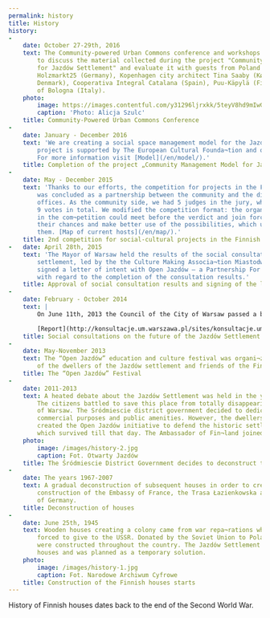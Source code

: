 ```yaml
---
permalink: history
title: History
history:
-
    date: October 27-29th, 2016
    text: The Community-powered Urban Commons conference and workshops gave an opportunity
        to discuss the material collected during the project "Community Management Model
        for Jazdów Settlement" and evaluate it with guests from Poland and abroad, eg.
        Holzmarkt25 (Germany), Kopenhagen city architect Tina Saaby (Københavns Kommune,
        Denmark), Cooperativa Integral Catalana (Spain), Puu-Käpylä (Finland), Municipality
        of Bologna (Italy).
    photo:
        image: https://images.contentful.com/y31296ljrxkk/5teyV8hd9mIwGygO0Esggw/07f63d3c273d116106992afcfc0c7a62/konf_jazdow_153.jpg
        caption: 'Photo: Alicja Szulc'
    title: Community-Powered Urban Commons Conference
-
    date: January - December 2016
    text: 'We are creating a social space management model for the Jazdów area. The
        project is supported by The European Cultural Founda¬tion and other partners.
        For more information visit [Model](/en/model/).'
    title: Completion of the project „Community Management Model for Jazdów Settlement”
-   
    date: May - December 2015
    text: 'Thanks to our efforts, the competition for projects in the Finnish houses
        was concluded as a partnership between the community and the district and city
        offices. As the community side, we had 5 judges in the jury, who had 4 out of
        9 votes in total. We modified the competition format: the organizations who applied
        in the com¬petition could meet before the verdict and join forces to enhan¬ce
        their chances and make better use of the possibilities, which using a house gave
        them. [Map of current hosts](/en/map/).'
    title: 2nd competition for social-cultural projects in the Finnish houses
-   date: April 28th, 2015
    text: 'The Mayor of Warsaw held the results of the social consultations of the Jazdów
        settlement, led by the the Culture Making Associa¬tion Miastodwa, as binding and
        signed a letter of intent with Open Jazdów – a Partnership For The Jazdów Settlement
        with regard to the completion of the consultation results.'
    title: Approval of social consultation results and signing of the letter of intent
-
    date: February - October 2014
    text: |
        On June 11th, 2013 the Council of the City of Warsaw passed a bill according to which social consultations may be held at the request of the citizens of Warsaw signed by at least 1,000 people. Already in September that year, the Association of the Dwellers of the Finnish Houses in Jazdów made use of that opportunity and, with the help of Open Jazdów, issued a request for social consultations with regard to the settlement area signed by more than 2,000 people. The Town Hall accepted that request and started the social con¬sultation process aimed at creating a social concept of the space plan for the Jazdów settlement.

        [Report](http://konsultacje.um.warszawa.pl/sites/konsultacje.um.warszawa.pl/files/raport_konsultacje_osiedle_jazdow.pdf)
    title: Social consultations on the future of the Jazdów Settlement
-
    date: May-November 2013
    text: The “Open Jazdów” education and culture festival was organi¬zed as an initiative
        of the dwellers of the Jazdów settlement and friends of the Finnish houses.
    title: The “Open Jazdów” Festival
-
    date: 2011-2013
    text: A heated debate about the Jazdów Settlement was held in the years 2011- 2013.
        The citizens battled to save this place from totally disappearing from the map
        of Warsaw. The Sródmiescie district government decided to dedica¬te the area for
        commercial purposes and public amenities. However, the dwellers and urban activists
        created the Open Jazdów initiative to defend the historic settlement and houses,
        which survived till that day. The Ambassador of Fin¬land joined the ranks of defenders.
    photo:
        image: /images/history-2.jpg
        caption: Fot. Otwarty Jazdów
    title: The Śródmiescie District Government decides to deconstruct the Finnish houses
-
    date: The years 1967-2007
    text: A gradual deconstruction of subsequent houses in order to create space for
        construction of the Embassy of France, the Trasa Łazienkowska and the Embassy
        of Germany.
    title: Deconstruction of houses
-
    date: June 25th, 1945
    text: Wooden houses creating a colony came from war repa¬rations which Finland was
        forced to give to the USSR. Donated by the Soviet Union to Poland, the houses
        were constructed throughout the country. The Jazdów Settlement consisted of 90
        houses and was planned as a temporary solution.
    photo:
        image: /images/history-1.jpg
        caption: Fot. Narodowe Archiwum Cyfrowe
    title: Construction of the Finnish houses starts
---
```

History of Finnish houses dates back to the end of the Second World War.